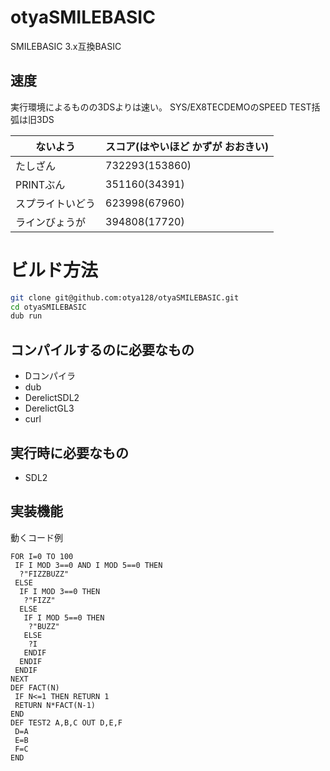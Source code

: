 ﻿# otyaSMILEBASIC
SMILEBASIC 3.x互換BASIC
## 速度
実行環境によるものの3DSよりは速い。
SYS/EX8TECDEMOのSPEED TEST括弧は旧3DS

|ないよう|スコア(はやいほど かずが おおきい)|
|---|---|
|たしざん|732293(153860)|
|PRINTぶん|351160(34391)|
|スプライトいどう|623998(67960)|
|ラインびょうが|394808(17720)|

# ビルド方法
```sh
git clone git@github.com:otya128/otyaSMILEBASIC.git
cd otyaSMILEBASIC
dub run
```

## コンパイルするのに必要なもの
+ Dコンパイラ
+ dub
+ DerelictSDL2
+ DerelictGL3
+ curl

## 実行時に必要なもの
+ SDL2

## 実装機能
動くコード例
```
FOR I=0 TO 100
 IF I MOD 3==0 AND I MOD 5==0 THEN
  ?"FIZZBUZZ"
 ELSE
  IF I MOD 3==0 THEN
   ?"FIZZ"
  ELSE
   IF I MOD 5==0 THEN
    ?"BUZZ"
   ELSE
    ?I
   ENDIF
  ENDIF
 ENDIF
NEXT
DEF FACT(N)
 IF N<=1 THEN RETURN 1
 RETURN N*FACT(N-1)
END
DEF TEST2 A,B,C OUT D,E,F
 D=A
 E=B
 F=C
END
```
